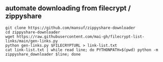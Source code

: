 

## automate downloading from filecrypt / zippyshare

```
git clone https://github.com/mansuf/zippyshare-downloader
cd zippyshare-downloader
wget https://raw.githubusercontent.com/mai-gh/filecrypt-list-links/main/gen-links.py
python gen-links.py $FILECRYPTURL > link-list.txt
cat link-list.txt | while read line; do PYTHONPATH=$(pwd) python -m zippyshare_downloader $line; done
```
